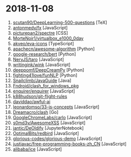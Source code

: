 # 2018-11-08

1. [scutan90/DeepLearning-500-questions](https://github.com/scutan90/DeepLearning-500-questions "深度学习500问，以问答形式对常用的概率知识、线性代数、机器学习、深度学习、计算机视觉等热点问题进行阐述，以帮助自己及有需要的读者。 全书分为15个章节，近20万字。由于水平有限，书中不妥之处恳请广大读者批评指正。 未完待续............ 如有意合作，联系scutjy2015@163.com 版权所有，违权必究 Tan 2018.06") [TeX]
2. [antonmedv/fx](https://github.com/antonmedv/fx "Command-line JSON processing tool 🔥") [JavaScript]
3. [picturepan2/spectre](https://github.com/picturepan2/spectre "Spectre.css - A Lightweight, Responsive and Modern CSS Framework") [CSS]
4. [MorteNoir1/virtualbox_e1000_0day](https://github.com/MorteNoir1/virtualbox_e1000_0day "VirtualBox E1000 Guest-to-Host Escape") 
5. [akveo/eva-icons](https://github.com/akveo/eva-icons "A pack of more than 480 beautifully crafted Open Source icons. SVG, Sketch, Web Font and Animations support.") [TypeScript]
6. [apachecn/awesome-algorithm](https://github.com/apachecn/awesome-algorithm "Leetcode 题解 (跟随思路一步一步撸出代码) 及经典算法实现") [Python]
7. [google-research/bert](https://github.com/google-research/bert "TensorFlow code and pre-trained models for BERT") [Python]
8. [NervJS/taro](https://github.com/NervJS/taro "多端统一开发框架，支持用 React 的开发方式编写一次代码，生成能运行在微信小程序/百度智能小程序/支付宝小程序、H5、React Native 等的应用。") [JavaScript]
9. [writingink/wink](https://github.com/writingink/wink "A Laravel-based publishing platform") [JavaScript]
10. [deeppomf/DeepCreamPy](https://github.com/deeppomf/DeepCreamPy "Decensoring Hentai with Deep Neural Networks") [Python]
11. [fighting41love/funNLP](https://github.com/fighting41love/funNLP "中英文敏感词、语言检测、中外手机/电话归属地/运营商查询、名字推断性别、手机号抽取、身份证抽取、邮箱抽取、中日文人名库、中文缩写库、拆字词典、词汇情感值、停用词、反动词表、暴恐词表、繁简体转换、英文模拟中文发音、汪峰歌词生成器、职业名称词库、同义词库、反义词库、否定词库、汽车品牌&零件词库、时间抽取、连续英文切割、中文词向量大全、公司名字大全、古诗词库、IT词库、财经词库、成语词库、地名词库、历史名人词库、诗词词库、医学词库、饮食词库、法律词库、汽车词库、动物词库、中文聊天语料。") [Python]
12. [Snailclimb/JavaGuide](https://github.com/Snailclimb/JavaGuide "【Java学习+面试指南】 一份涵盖大部分Java程序员所需要掌握的核心知识。") [Java]
13. [Fndroid/clash_for_windows_pkg](https://github.com/Fndroid/clash_for_windows_pkg "A Windows GUI for Clash") 
14. [enquirer/enquirer](https://github.com/enquirer/enquirer "Stylish, intuitive and user-friendly prompt system.") [JavaScript]
15. [k88hudson/git-flight-rules](https://github.com/k88hudson/git-flight-rules "Flight rules for git") 
16. [daviddao/awful-ai](https://github.com/daviddao/awful-ai "😈Awful AI is a curated list to track current scary usages of AI - hoping to raise awareness") 
17. [leonardomso/33-js-concepts](https://github.com/leonardomso/33-js-concepts "📜 33 concepts every JavaScript developer should know.") [JavaScript]
18. [Dreamacro/clash](https://github.com/Dreamacro/clash "A rule based tunnel in Go.") [Go]
19. [GoogleChromeLabs/carlo](https://github.com/GoogleChromeLabs/carlo "Web rendering surface for Node applications") [JavaScript]
20. [s0md3v/AwesomeXSS](https://github.com/s0md3v/AwesomeXSS "Awesome XSS stuff") [JavaScript]
21. [jantic/DeOldify](https://github.com/jantic/DeOldify "A Deep Learning based project for colorizing and restoring old images") [JupyterNotebook]
22. [OptimalBits/redbird](https://github.com/OptimalBits/redbird "A modern reverse proxy for node") [JavaScript]
23. [glorious-codes/glorious-demo](https://github.com/glorious-codes/glorious-demo "The easiest way to demonstrate your code in action.") [JavaScript]
24. [justjavac/free-programming-books-zh_CN](https://github.com/justjavac/free-programming-books-zh_CN "📚 免费的计算机编程类中文书籍，欢迎投稿") [JavaScript]
25. [alibaba/ice](https://github.com/alibaba/ice "🚀 飞冰 - 让前端开发简单而友好，海量可复用物料，配套桌面工具极速构建前端应用，效率提升 100%") [JavaScript]
